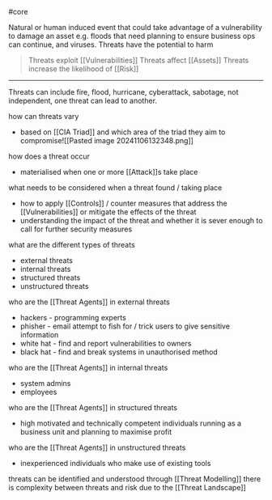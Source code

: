 #core 

Natural or human induced event that could take advantage of a vulnerability to damage an asset e.g. floods that need planning to ensure business ops can continue, and viruses. Threats have the potential to harm

> Threats exploit [[Vulnerabilities]]
> Threats affect [[Assets]]
> Threats increase the likelihood of [[Risk]]

___

Threats can include fire, flood, hurricane, cyberattack, sabotage, not independent, one threat can lead to another.

how can threats vary
- based on [[CIA Triad]] and which area of the triad they aim to compromise![[Pasted image 20241106132348.png]]

how does a threat occur
- materialised when one or more [[Attack]]s take place

what needs to be considered when a threat found / taking place
- how to apply [[Controls]] / counter measures that address the [[Vulnerabilities]] or mitigate the effects of the threat
- understanding the impact of the threat and whether it is sever enough to call for further security measures

what are the different types of threats
- external threats
- internal threats
- structured threats
- unstructured threats

who are the [[Threat Agents]] in external threats
- hackers - programming experts
- phisher - email attempt to fish for / trick users to give sensitive information
- white hat - find and report vulnerabilities to owners
- black hat - find and break systems in unauthorised method

who are the [[Threat Agents]] in internal threats
- system admins
- employees

who are the [[Threat Agents]] in structured threats
- high motivated and technically competent individuals running as a business unit and planning to maximise profit

who are the [[Threat Agents]] in unstructured threats
- inexperienced individuals who make use of existing tools

threats can be identified and understood through [[Threat Modelling]]
there is complexity between threats and risk due to the [[Threat Landscape]]
